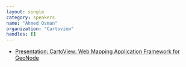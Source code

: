 ```yaml
---
layout: single
category: speakers
name: "Ahmed Osman"
organization: "Cartoview"
handles: []
---
```

- [Presentation: CartoView: Web Mapping Application Framework for GeoNode](https://drive.google.com/open?id=0B7DtJSz-wnokRThWRWNLWHpPbzQ)
